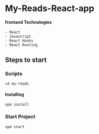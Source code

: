 # My-Reads-React-app

#### frontand Technologies

    - React
    - Javascript
    - React Hooks
    - React Routing


## Steps to start

### Scripts
    cd my-reads

#### Installing

    npm install

### Start Project

    npm start